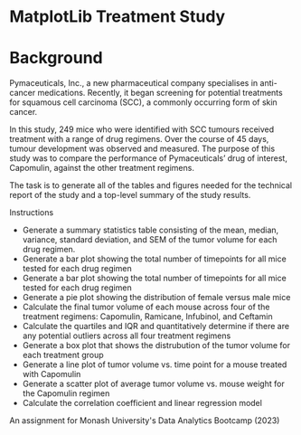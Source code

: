 # MatplotLib Treatment Study


# Background
Pymaceuticals, Inc., a new pharmaceutical company specialises in anti-cancer medications. Recently, it began screening for potential treatments for squamous cell carcinoma (SCC), a commonly occurring form of skin cancer.

In this study, 249 mice who were identified with SCC tumours received treatment with a range of drug regimens. Over the course of 45 days, tumour development was observed and measured. The purpose of this study was to compare the performance of Pymaceuticals’ drug of interest, Capomulin, against the other treatment regimens.

The task is to generate all of the tables and figures needed for the technical report of the study and a top-level summary of the study results.

Instructions
- Generate a summary statistics table consisting of the mean, median, variance, standard deviation, and SEM of the tumor volume for each drug regimen.
- Generate a bar plot showing the total number of timepoints for all mice tested for each drug regimen
- Generate a bar plot showing the total number of timepoints for all mice tested for each drug regimen
- Generate a pie plot showing the distribution of female versus male mice
- Calculate the final tumor volume of each mouse across four of the treatment regimens: Capomulin, Ramicane, Infubinol, and Ceftamin
- Calculate the quartiles and IQR and quantitatively determine if there are any potential outliers across all four treatment regimens
- Generate a box plot that shows the distrubution of the tumor volume for each treatment group
- Generate a line plot of tumor volume vs. time point for a mouse treated with Capomulin
- Generate a scatter plot of average tumor volume vs. mouse weight for the Capomulin regimen
- Calculate the correlation coefficient and linear regression model 

An assignment for Monash University's Data Analytics Bootcamp (2023)
